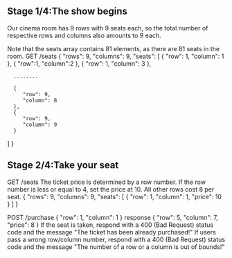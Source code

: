 ## Stage 1/4:The show begins
Our cinema room has 9 rows with 9 seats each, so the total number of respective rows and columns also amounts to 9 each.

Note that the seats array contains 81 elements, as there are 81 seats in the room.
GET /seats
{
   "rows": 9,
   "columns": 9,
   "seats": [
      {
         "row": 1,
         "column": 1
      },
      {
         "row":1,
         "column":2
      },
      {
         "row": 1,
         "column": 3
      },

      ........

      {
         "row": 9,
         "column": 8
      },
      {
         "row": 9,
         "column": 9
      }
   ]
}

## Stage 2/4:Take your seat
GET /seats
The ticket price is determined by a row number. If the row number is less or equal to 4, set the price at 10. All other rows cost 8 per seat.
{
   "rows": 9,
   "columns": 9,
   "seats": [
      {
         "row": 1,
         "column": 1,
         "price": 10
      }
   ]
}

POST /purchase
{
   "row": 1,
   "column": 1
}
response
{
    "row": 5,
    "column": 7,
    "price": 8
}
If the seat is taken, respond with a 400 (Bad Request) status code and the message "The ticket has been already purchased!"
If users pass a wrong row/column number, respond with a 400 (Bad Request) status code and the message "The number of a row or a column is out of bounds!"